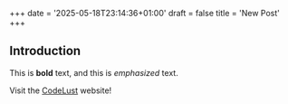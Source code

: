 +++
date = '2025-05-18T23:14:36+01:00'
draft = false
title = 'New Post'
+++

## Introduction

This is **bold** text, and this is *emphasized* text.

Visit the [CodeLust](https://www.codelust.dev/) website!
